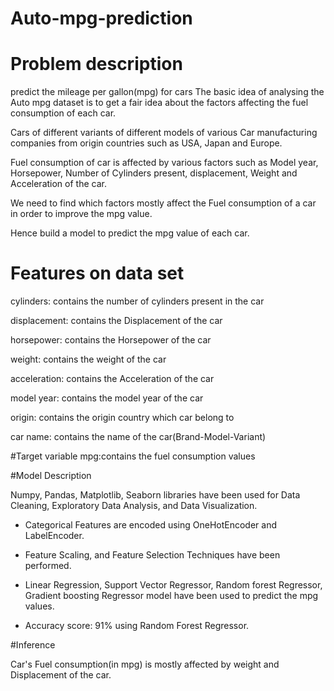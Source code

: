 # Auto-mpg-prediction
# Problem description
predict the mileage per gallon(mpg) for cars 
The basic idea of analysing the Auto mpg dataset is to get a fair idea about the factors affecting the fuel consumption of each car.

Cars of different variants of different models of various Car manufacturing companies from origin countries such as USA, Japan and Europe.

Fuel consumption of car is affected by various factors such as Model year, Horsepower, Number of Cylinders present, displacement, Weight and Acceleration of the car.

We need to find which factors mostly affect the Fuel consumption of a car in order to improve the mpg value.

Hence build a model to predict the mpg value of each car.

# Features on data set

cylinders: contains the number of cylinders present in the car

displacement: contains the Displacement of the car

horsepower: contains the Horsepower of the car

weight: contains the weight of the car

acceleration: contains the Acceleration of the car

model year: contains the model year of the car

origin: contains the origin country which car belong to

car name: contains the name of the car(Brand-Model-Variant)

#Target variable
mpg:contains the fuel consumption values 

#Model Description

 Numpy, Pandas, Matplotlib, Seaborn libraries have been used for Data Cleaning, Exploratory Data Analysis, and Data Visualization.

* Categorical Features are encoded using OneHotEncoder and LabelEncoder.

* Feature Scaling, and Feature Selection Techniques have been performed.

* Linear Regression, Support Vector Regressor, Random forest Regressor, Gradient boosting Regressor model have been used to predict the mpg values.

* Accuracy score: 91% using Random Forest Regressor.

#Inference

Car's Fuel consumption(in mpg) is mostly affected by weight and Displacement of the car.

